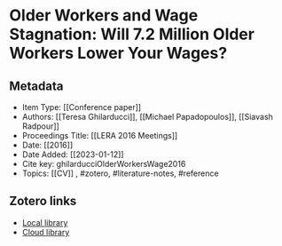 # Older Workers and Wage Stagnation: Will 7.2 Million Older Workers Lower Your Wages?

## Metadata

* Item Type: [[Conference paper]]
* Authors: [[Teresa Ghilarducci]], [[Michael Papadopoulos]], [[Siavash Radpour]]
* Proceedings Title: [[LERA 2016 Meetings]]
* Date: [[2016]]
* Date Added: [[2023-01-12]]
* Cite key: ghilarducciOlderWorkersWage2016
* Topics: [[CV]]
, #zotero, #literature-notes, #reference


##  Zotero links
* [Local library](zotero://select/items/1_NWLXDLUX)
* [Cloud library](http://zotero.org/users/10903504/items/NWLXDLUX)

